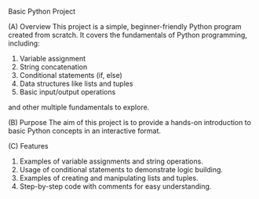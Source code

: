 Basic Python Project

(A) Overview
This project is a simple, beginner-friendly Python program created from scratch. It covers the fundamentals of Python programming, including:

1. Variable assignment
2. String concatenation
3. Conditional statements (if, else)
4. Data structures like lists and tuples
5. Basic input/output operations

and other multiple fundamentals to explore.

(B) Purpose
The aim of this project is to provide a hands-on introduction to basic Python concepts in an interactive format.

(C) Features
1. Examples of variable assignments and string operations.
2. Usage of conditional statements to demonstrate logic building.
3. Examples of creating and manipulating lists and tuples.
4. Step-by-step code with comments for easy understanding.
